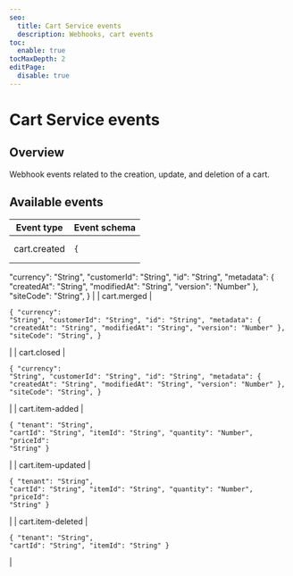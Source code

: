 ```yaml
---
seo:
  title: Cart Service events
  description: Webhooks, cart events
toc:
  enable: true
tocMaxDepth: 2
editPage:
  disable: true
---
```


# Cart Service events

## Overview

Webhook events related to the creation, update, and deletion of a cart.

## Available events

| Event type        | Event schema                                                                                                                                                                                                                                                         |
| ----------------- | -------------------------------------------------------------------------------------------------------------------------------------------------------------------------------------------------------------------------------------------------------------------- |
| cart.created      | <pre class="language-json"><code class="lang-json">{
  "currency": "String",
  "customerId": "String",
  "id": "String",
  "metadata": {
    "createdAt": "String",
    "modifiedAt": "String",
    "version": "Number"
  },
  "siteCode": "String",
}
</code></pre> |
| cart.merged       | <pre class="language-json"><code class="lang-json">{
  "currency": "String",
  "customerId": "String",
  "id": "String",
  "metadata": {
    "createdAt": "String",
    "modifiedAt": "String",
    "version": "Number"
  },
  "siteCode": "String",
}
</code></pre> |
| cart.closed       | <pre class="language-json"><code class="lang-json">{
  "currency": "String",
  "customerId": "String",
  "id": "String",
  "metadata": {
    "createdAt": "String",
    "modifiedAt": "String",
    "version": "Number"
  },
  "siteCode": "String",
}
</code></pre> |
| cart.item-added   | <pre class="language-json"><code class="lang-json">{
  "tenant": "String",
  "cartId": "String",
  "itemId":  "String",
  "quantity": "Number",
  "priceId": "String"
}
</code></pre>                                                                                |
| cart.item-updated | <pre class="language-json"><code class="lang-json">{
  "tenant": "String",
  "cartId": "String",
  "itemId":  "String",
  "quantity": "Number",
  "priceId": "String"
}
</code></pre>                                                                                |
| cart.item-deleted | <pre class="language-json"><code class="lang-json">{
  "tenant": "String",
  "cartId": "String",
  "itemId":  "String"
}
</code></pre>                                                                                                                               |
